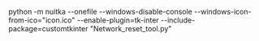 python -m nuitka --onefile --windows-disable-console --windows-icon-from-ico="icon.ico" --enable-plugin=tk-inter --include-package=customtkinter "Network_reset_tool.py"
